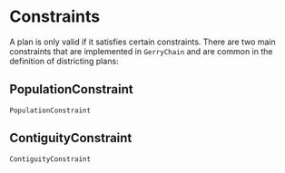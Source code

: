 # Constraints
A plan is only valid if it satisfies certain constraints.
There are two main constraints that are implemented in `GerryChain` and are
common in the definition of districting plans:

## PopulationConstraint

```@docs
PopulationConstraint
```

## ContiguityConstraint

```@docs
ContiguityConstraint
```
